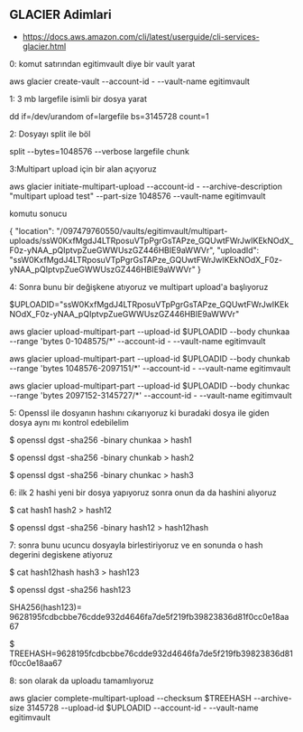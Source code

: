 ## GLACIER Adimlari
 - https://docs.aws.amazon.com/cli/latest/userguide/cli-services-glacier.html


0: komut satırından egitimvault diye bir vault yarat

aws glacier create-vault --account-id - --vault-name egitimvault


1: 3 mb largefile isimli bir dosya yarat

dd if=/dev/urandom of=largefile bs=3145728 count=1


2: Dosyayı split ile böl 

split --bytes=1048576 --verbose largefile chunk


3:Multipart upload için bir alan açıyoruz

aws glacier initiate-multipart-upload --account-id - --archive-description "multipart upload test" --part-size 1048576 --vault-name egitimvault

komutu sonucu

{
    "location": "/097479760550/vaults/egitimvault/multipart-uploads/ssW0KxfMgdJ4LTRposuVTpPgrGsTAPze_GQUwtFWrJwIKEkNOdX_F0z-yNAA_pQIptvpZueGWWUszGZ446HBIE9aWWVr",
    "uploadId": "ssW0KxfMgdJ4LTRposuVTpPgrGsTAPze_GQUwtFWrJwIKEkNOdX_F0z-yNAA_pQIptvpZueGWWUszGZ446HBIE9aWWVr"
}


4: Sonra bunu bir değişkene atıyoruz ve multipart upload'a başlıyoruz

$UPLOADID="ssW0KxfMgdJ4LTRposuVTpPgrGsTAPze_GQUwtFWrJwIKEkNOdX_F0z-yNAA_pQIptvpZueGWWUszGZ446HBIE9aWWVr"


aws glacier upload-multipart-part --upload-id $UPLOADID --body chunkaa --range 'bytes 0-1048575/*' --account-id - --vault-name egitimvault

aws glacier upload-multipart-part --upload-id $UPLOADID --body chunkab --range 'bytes 1048576-2097151/*' --account-id - --vault-name egitimvault

aws glacier upload-multipart-part --upload-id $UPLOADID --body chunkac --range 'bytes 2097152-3145727/*' --account-id - --vault-name egitimvault


5: Openssl ile dosyanın hashını cıkarıyoruz ki buradaki dosya ile giden dosya aynı mı kontrol edebilelim

$ openssl dgst -sha256 -binary chunkaa > hash1

$ openssl dgst -sha256 -binary chunkab > hash2

$ openssl dgst -sha256 -binary chunkac > hash3


6: ilk 2 hashi yeni bir dosya yapıyoruz sonra onun da da hashini alıyoruz

$ cat hash1 hash2 > hash12

$ openssl dgst -sha256 -binary hash12 > hash12hash


7: sonra bunu ucuncu dosyayla birlestiriyoruz ve en sonunda o hash degerini degiskene atiyoruz

$ cat hash12hash hash3 > hash123

$ openssl dgst -sha256 hash123

SHA256(hash123)= 9628195fcdbcbbe76cdde932d4646fa7de5f219fb39823836d81f0cc0e18aa67

$ TREEHASH=9628195fcdbcbbe76cdde932d4646fa7de5f219fb39823836d81f0cc0e18aa67



8: son olarak da uploadu tamamlıyoruz 

aws glacier complete-multipart-upload --checksum $TREEHASH --archive-size 3145728 --upload-id $UPLOADID --account-id - --vault-name egitimvault
